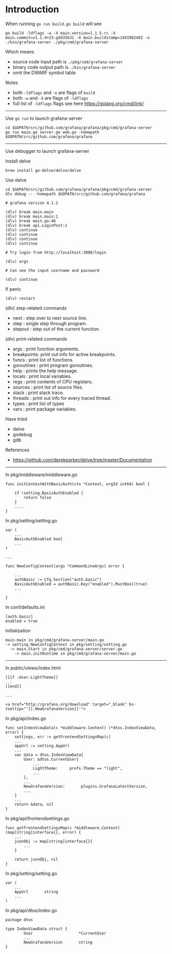 # Introduction

When running `go run build.go build` will see

`go build -ldflags -w -X main.version=1.1.5-rc -X main.commit=v1.1.4+23-gdd35b31 -X main.buildstamp=1491902483 -o ./bin/grafana-server ./pkg/cmd/grafana-server`

Which means

* source code input path is `./pkg/cmd/grafana-server`
* binary code output path is `./bin/grafana-server`
* omit the DWARF symbol table

Notes

* both `-ldflags` and `-o` are flags of `build`
* both `-w` and `-X` are flags of `-ldflags`
* full list of `-ldflags` flags see here https://golang.org/cmd/link/

---

Use `go run` to launch grafana-server

```
cd $GOPATH/src/github.com/grafana/grafana/pkg/cmd/grafana-server
go run main.go server.go web.go -homepath $GOPATH/src/github.com/grafana/grafana
```

---

Use debugger to launch grafana-server

Install delve

```
brew install go-delve/delve/delve
```

Use delve

```
cd $GOPATH/src/github.com/grafana/grafana/pkg/cmd/grafana-server
dlv debug -- -homepath $GOPATH/src/github.com/grafana/grafana

# grafana version 4.1.2

(dlv) break main.main
(dlv) break main.main:1
(dlv) break main.go:46
(dlv) break api.LoginPost:1
(dlv) continue
(dlv) continue
(dlv) continue
(dlv) continue

# Try login from http://localhost:3000/login

(dlv) args

# Can see the input username and password

(dlv) continue
```

If panic

```
(dlv) restart
```

(dlv) step-related commands

* next : step over to next source line.
* step : single step through program.
* stepout : step out of the current function.

(dlv) print-related commands

* args : print function arguments.
* breakpoints: print out info for active breakpoints.
* funcs : print list of functions.
* goroutines : print program goroutines.
* help : prints the help message.
* locals : print local variables.
* regs : print contents of CPU registers.
* sources : print list of source files.
* stack : print stack trace.
* threads : print out info for every traced thread.
* types : print list of types
* vars : print package variables.

Have tried

* delve
* godebug
* gdb

References

* https://github.com/derekparker/delve/tree/master/Documentation

---

In pkg/middleware/middleware.go

```
func initContextWithBasicAuth(ctx *Context, orgId int64) bool {

    if !setting.BasicAuthEnabled {
        return false
    }
    ....
}
```

In pkg/setting/setting.go

```
var (
    ...
    BasicAuthEnabled bool
    ...
)

...

func NewConfigContext(args *CommandLineArgs) error {

    ...
    authBasic := Cfg.Section("auth.basic")
    BasicAuthEnabled = authBasic.Key("enabled").MustBool(true)
    ...
    
}
```

In conf/defaults.ini

```
[auth.basic]
enabled = true
```

Initialization

```
main.main in pkg/cmd/grafana-server/main.go 
-> setting.NewConfigContext in pkg/setting/setting.go
  -> main.Start in pkg/cmd/grafana-server/server.go
    -> main.initRuntime in pkg/cmd/grafana-server/main.go

```

---

In public/views/index.html

```
[[if .User.LightTheme]]
...
[[end]] 

...

<a href="http://grafana.org/download" target="_blank" bs-tooltip="'[[.NewGrafanaVersion]]'">
```

In pkg/api/index.go

```
func setIndexViewData(c *middleware.Context) (*dtos.IndexViewData, error) {
    settings, err := getFrontendSettingsMap(c)
    ...
    appUrl := setting.AppUrl
    ...
    var data = dtos.IndexViewData{
        User: &dtos.CurrentUser{
            ...
            LightTheme:     prefs.Theme == "light",
            ...
        },
        ...
        NewGrafanaVersion:       plugins.GrafanaLatestVersion,
        ...
    }
    ...
    return &data, nil
}
```

In pkg/api/frontendsettings.go

```
func getFrontendSettingsMap(c *middleware.Context) (map[string]interface{}, error) {
    ...
    jsonObj := map[string]interface{}{
        ...
    }

    return jsonObj, nil
}
```

In pkg/setting/setting.go

```
var (
    ...
    AppUrl       string
    ...
)
```

In pkg/api/dtos/index.go

```
package dtos                                                                                                           
                                                                                                                       
type IndexViewData struct {
        User                    *CurrentUser
        ...
        NewGrafanaVersion       string                                                                                
}
```